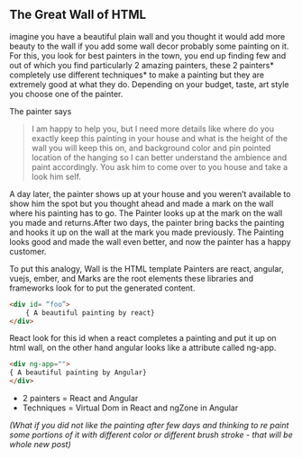## The Great Wall of HTML

imagine you have a beautiful plain wall and you thought it would add more beauty to the wall if you add some wall decor probably some painting on it. For this, you look for best painters in the town, you end up finding few and out of which you find particularly 2 amazing painters, these 2 painters* completely use different techniques* to make a painting but they are extremely good at what they do. Depending on your budget, taste, art style you choose one of the painter.

The painter says
> I am happy to help you, but I need more details like where do you exactly keep this painting in your house and what is the height of the wall you will keep this on, and background color and pin pointed location of the hanging so I can better understand the ambience and paint accordingly.
You ask him to come over to you house and take a look him self.

A day later, the painter shows up at your house and you weren’t available to show him the spot but you thought ahead and made a mark on the wall where his painting has to go. The Painter looks up at the mark on the wall you made and returns.After two days, the painter bring backs the painting and hooks it up on the wall at the mark you made previously. The Painting looks good and made the wall even better, and now the painter has a happy customer.
 
To put this analogy, Wall is the HTML template
Painters are react, angular, vuejs, ember, and Marks are the root elements these libraries and frameworks look for to put the generated content.

```html
<div id= “foo”>
    { A beautiful painting by react}
</div> 
```

React look for this id when a react completes a painting and put it up on html wall, on the other hand angular looks like a attribute called ng-app.

```html
<div ng-app="">
{ A beautiful painting by Angular}
</div> 
```

* 2 painters = React and Angular
* Techniques = Virtual Dom in React and ngZone in Angular


_(What if you did not like the painting after few days and thinking to re paint some portions of it with different color or different brush stroke - that will be whole new post)_


